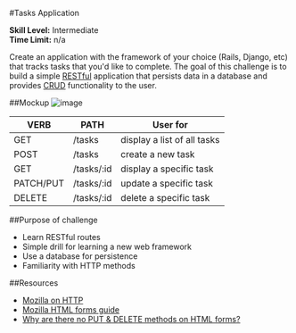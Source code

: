 #Tasks Application

__Skill Level:__ Intermediate  
__Time Limit:__ n/a  

Create an application with the framework of your choice (Rails, Django, etc) that tracks tasks that you'd like to complete. The goal of this challenge is to build a simple [RESTful](https://en.wikipedia.org/wiki/Representational_state_transfer) application that persists data in a database and provides [CRUD](https://en.wikipedia.org/wiki/Create,_read,_update_and_delete) functionality to the user.

##Mockup
![image](http://i.imgur.com/s5EUung.jpg)

|VERB   |PATH   |User for   |
|---|---|---|
|GET |/tasks |display a list of all tasks
|POST  |/tasks |create a new task
|GET |/tasks/:id |display a specific task
|PATCH/PUT |/tasks/:id |update a specific task
|DELETE  |/tasks/:id |delete a specific task

##Purpose of challenge
- Learn RESTful routes
- Simple drill for learning a new web framework
- Use a database for persistence
- Familiarity with HTTP methods

##Resources
- [Mozilla on HTTP](https://developer.mozilla.org/en-US/docs/Web/HTTP)
- [Mozilla HTML forms guide](https://developer.mozilla.org/en-US/docs/Web/Guide/HTML/Forms)
- [Why are there no PUT & DELETE methods on HTML forms?](https://programmers.stackexchange.com/questions/114156/why-are-there-are-no-put-and-delete-methods-on-html-forms)
